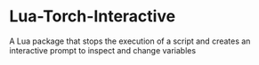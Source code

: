 # Lua-Torch-Interactive
A Lua package that stops the execution of a script and creates an interactive prompt to inspect and change variables
